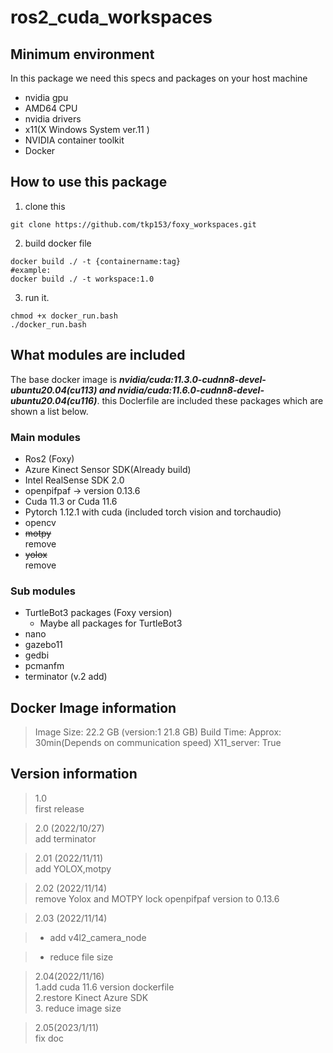 # ros2_cuda_workspaces
## Minimum environment 
In this package we need this specs and packages on your host machine
- nvidia gpu
- AMD64 CPU 
- nvidia drivers
- x11(X Windows System ver.11 )
- NVIDIA container toolkit
- Docker


## How to use this package

 1. clone this
  ```
  git clone https://github.com/tkp153/foxy_workspaces.git
  ```
 2. build docker file
  ```
  docker build ./ -t {containername:tag}
  #example:
  docker build ./ -t workspace:1.0
  ```
 3. run it.
  ```
  chmod +x docker_run.bash
  ./docker_run.bash
  ```


## What modules are included
The base docker image is ***nvidia/cuda:11.3.0-cudnn8-devel-ubuntu20.04(cu113) and nvidia/cuda:11.6.0-cudnn8-devel-ubuntu20.04(cu116)***. this Doclerfile are included these packages which are shown a list below.
### Main modules
- Ros2 (Foxy)
- Azure Kinect Sensor SDK(Already build)
- Intel RealSense SDK 2.0
- openpifpaf -> version 0.13.6
- Cuda 11.3 or Cuda 11.6
- Pytorch 1.12.1 with cuda (included torch vision and torchaudio) 
- opencv
- ~~motpy~~ <br> remove
- ~~yolox~~ <br> remove
### Sub modules
- TurtleBot3 packages (Foxy version)
  - Maybe all packages for TurtleBot3 
- nano
- gazebo11
- gedbi
- pcmanfm
- terminator (v.2 add)

## Docker Image information
> Image Size: 22.2 GB (version:1 21.8 GB)
> Build Time: Approx: 30min(Depends on communication speed)
> X11_server: True

## Version information
> 1.0 <br>first release

> 2.0 (2022/10/27)<br>add terminator

> 2.01 (2022/11/11) <br> add YOLOX,motpy

>2.02 (2022/11/14) <br> remove Yolox and MOTPY lock openpifpaf version to 0.13.6

>2.03 (2022/11/14) <br>

> - add v4l2_camera_node

> - reduce file size

>2.04(2022/11/16) <br> 1.add cuda 11.6 version dockerfile <br> 2.restore Kinect Azure SDK<br>3. reduce image size

>2.05(2023/1/11) <br> fix doc

